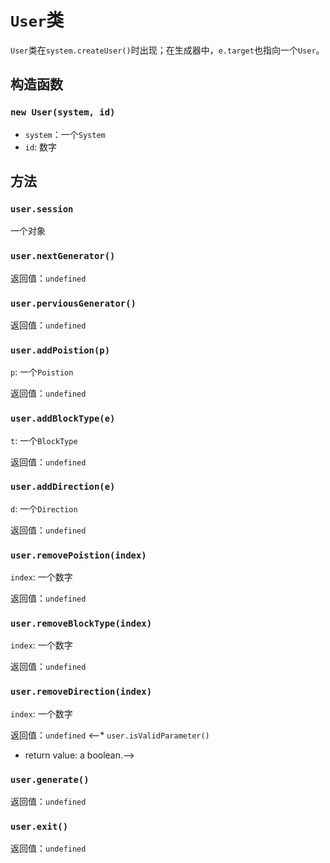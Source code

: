 # `User`类 #

`User`类在`system.createUser()`时出现；在生成器中，`e.target`也指向一个`User`。


## 构造函数
### `new User(system, id)`
  * `system`：一个`System`
  * `id`: 数字
## 方法
### `user.session`
一个对象
### `user.nextGenerator()`
返回值：`undefined`
### `user.perviousGenerator()`
返回值：`undefined`
### `user.addPoistion(p)`
`p`: 一个`Poistion`

返回值：`undefined`
### `user.addBlockType(e)`
`t`: 一个`BlockType`

返回值：`undefined`
### `user.addDirection(e)`
`d`: 一个`Direction`

返回值：`undefined`
### `user.removePoistion(index)`
`index`: 一个数字

返回值：`undefined`
### `user.removeBlockType(index)`
`index`: 一个数字

返回值：`undefined`
### `user.removeDirection(index)`
`index`: 一个数字

返回值：`undefined`
<--* `user.isValidParameter()`
  * return value: a boolean.-->
### `user.generate()`
返回值：`undefined`
### `user.exit()`
返回值：`undefined`
